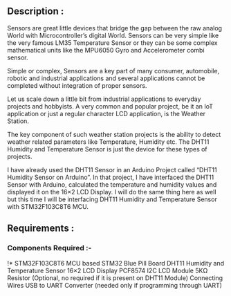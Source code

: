 ## Description :


Sensors are great little devices that bridge the gap between the raw analog World with Microcontroller’s digital World. Sensors can be very simple like the very famous LM35 Temperature Sensor or they can be some complex mathematical units like the MPU6050 Gyro and Accelerometer combi sensor.

Simple or complex, Sensors are a key part of many consumer, automobile, robotic and industrial applications and several applications cannot be completed without integration of proper sensors.

Let us scale down a little bit from industrial applications to everyday projects and hobbyists. A very common and popular project, be it an IoT application or just a regular character LCD application, is the Weather Station.

The key component of such weather station projects is the ability to detect weather related parameters like Temperature, Humidity etc. The DHT11 Humidity and Temperature Sensor is just the device for these types of projects.

I have already used the DHT11 Sensor in an Arduino Project called “DHT11 Humidity Sensor on Arduino”. In that project, I have interfaced the DHT11 Sensor with Arduino, calculated the temperature and humidity values and displayed it on the 16×2 LCD Display. I will do the same thing here as well but this time I will be interfacing DHT11 Humidity and Temperature Sensor with STM32F103C8T6 MCU.



## Requirements :


### Components Required :-

   !* STM32F103C8T6 MCU based STM32 Blue Pill Board
    DHT11 Humidity and Temperature Sensor
    16×2 LCD Display
    PCF8574 I2C LCD Module
    5KΩ Resistor (Optional, no required if it is present on DHT11 Module)
    Connecting Wires
    USB to UART Converter (needed only if programming through UART)
